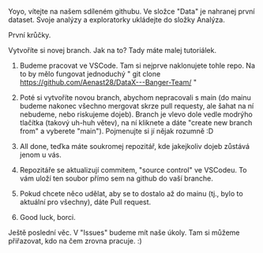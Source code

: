 Yoyo, vítejte na našem sdíleném githubu. Ve složce "Data" je nahranej první dataset. Svoje analýzy a exploratorky ukládejte do složky Analýza. 

První krůčky.

Vytvoříte si novej branch. Jak na to? Tady máte malej tutoriálek.
1. Budeme pracovat ve VSCode. Tam si nejprve naklonujete tohle repo.
  Na to by mělo fungovat jednoduchý " git clone https://github.com/Aenast28/DataX---Banger-Team/ "
2. Poté si vytvoříte novou branch, abychom nepracovali s main (do mainu budeme nakonec všechno mergovat skrze pull requesty, ale šahat na ní nebudeme, nebo riskujeme dojeb).
  Branch je vlevo dole vedle modrýho tlačítka (takový uh-huh větev), na ní kliknete a dáte "create new branch from" a vyberete "main"). Pojmenujte si jí nějak rozumně :D

3. All done, teďka máte soukromej repozitář, kde jakejkoliv dojeb zůstává jenom u vás.

4. Repozitáře se aktualizují commitem, "source control" ve VSCodeu. To vám uloží ten soubor přímo sem na github do vaší branche.
5. Pokud chcete něco udělat, aby se to dostalo až do mainu (tj., bylo to aktuální pro všechny), dáte Pull request.

6. Good luck, borci.


Ještě poslední věc. V "Issues" budeme mít naše úkoly. Tam si můžeme přiřazovat, kdo na čem zrovna pracuje. :)

